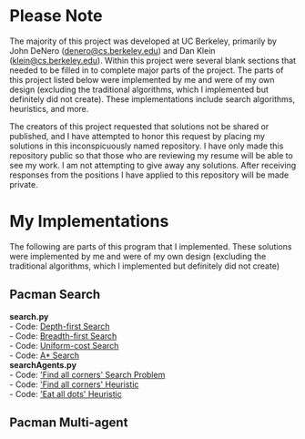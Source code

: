 # Please Note
The majority of this project was developed at UC Berkeley, primarily by John DeNero (denero@cs.berkeley.edu) and Dan Klein (klein@cs.berkeley.edu). Within this project were several blank sections that needed to be filled in to complete major parts of the project. The parts of this project listed below were implemented by me and were of my own design (excluding the traditional algorithms, which I implemented but definitely did not create). These implementations include search algorithms, heuristics, and more.

The creators of this project requested that solutions not be shared or published, and I have attempted to honor this request by placing my solutions in this inconspicuously named repository. I have only made this repository public so that those who are reviewing my resume will be able to see my work. I am not attempting to give away any solutions. After receiving responses from the positions I have applied to this repository will be made private.

# My Implementations
The following are parts of this program that I implemented. These solutions were implemented by me and were of my own design (excluding the traditional algorithms, which I implemented but definitely did not create)

## Pacman Search
  **search.py**\
    - Code: [Depth-first Search](https://github.com/CalDevC/AI-Portfolio-Project/blob/aa6cece2f691c15496020095f3220ae964da4e00/pacmanSearch/search.py#L76)\
    - Code: [Breadth-first Search](https://github.com/CalDevC/AI-Portfolio-Project/blob/aa6cece2f691c15496020095f3220ae964da4e00/pacmanSearch/search.py#L137)\
    - Code: [Uniform-cost Search](https://github.com/CalDevC/AI-Portfolio-Project/blob/aa6cece2f691c15496020095f3220ae964da4e00/pacmanSearch/search.py#L194)\
    - Code: [A* Search](https://github.com/CalDevC/AI-Portfolio-Project/blob/aa6cece2f691c15496020095f3220ae964da4e00/pacmanSearch/search.py#L265)\
  **searchAgents.py**\
    - Code: ['Find all corners' Search Problem](https://github.com/CalDevC/AI-Portfolio-Project/blob/aa6cece2f691c15496020095f3220ae964da4e00/pacmanSearch/searchAgents.py#L279)\
    - Code: ['Find all corners' Heuristic](https://github.com/CalDevC/AI-Portfolio-Project/blob/aa6cece2f691c15496020095f3220ae964da4e00/pacmanSearch/searchAgents.py#L370)\
    - Code: ['Eat all dots' Heuristic](https://github.com/CalDevC/AI-Portfolio-Project/blob/aa6cece2f691c15496020095f3220ae964da4e00/pacmanSearch/searchAgents.py#L474)

## Pacman Multi-agent

